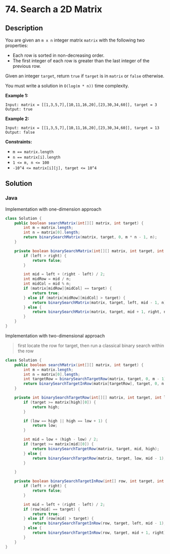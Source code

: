 # 74. Search a 2D Matrix

## Description

You are given an `m x n` integer matrix `matrix` with the following two properties:
+ Each row is sorted in non-decreasing order.
+ The first integer of each row is greater than the last integer of the previous row.

Given an integer `target`, return `true` if `target` is in `matrix` or `false` otherwise.

You must write a solution in `O(log(m * n))` time complexity.

**Example 1:**
```
Input: matrix = [[1,3,5,7],[10,11,16,20],[23,30,34,60]], target = 3
Output: true
```

**Example 2:**
```
Input: matrix = [[1,3,5,7],[10,11,16,20],[23,30,34,60]], target = 13
Output: false
```

**Constraints:**
+ `m == matrix.length`
+ `n == matrix[i].length`
+ `1 <= m, n <= 100`
+ `-10^4 <= matrix[i][j], target <= 10^4`


## Solution
### Java
Implementation with one-dimension approach
```java
class Solution {
    public boolean searchMatrix(int[][] matrix, int target) {
        int m = matrix.length;
        int n = matrix[0].length;
        return binarySearchMatrix(matrix, target, 0, m * n - 1, n);
    }

    private boolean binarySearchMatrix(int[][] matrix, int target, int left, int right, int n) {
        if (left > right) {
            return false;
        }

        int mid = left + (right - left) / 2;
        int midRow = mid / n;
        int midCol = mid % n;
        if (matrix[midRow][midCol] == target) {
            return true;
        } else if (matrix[midRow][midCol] > target) {
            return binarySearchMatrix(matrix, target, left, mid - 1, n);
        } else {
            return binarySearchMatrix(matrix, target, mid + 1, right, n);
        }
    }
}
```

Implementation with two-dimensional approach
> first locate the row for target, then run a classical binary search within the row
```java
class Solution {
    public boolean searchMatrix(int[][] matrix, int target) {
        int m = matrix.length;
        int n = matrix[0].length;
        int targetRow = binarySearchTargetRow(matrix, target, 0, m - 1);
        return binarySearchTargetInRow(matrix[targetRow], target, 0, n - 1);
    }

    private int binarySearchTargetRow(int[][] matrix, int target, int low, int high) {
        if (target >= matrix[high][0]) {
            return high;
        }

        if (low == high || high == low + 1) {
            return low;
        }

        int mid = low + (high - low) / 2;
        if (target >= matrix[mid][0]) {
            return binarySearchTargetRow(matrix, target, mid, high);
        } else {
            return binarySearchTargetRow(matrix, target, low, mid - 1);
        }

    }

    private boolean binarySearchTargetInRow(int[] row, int target, int left, int right) {
        if (left > right) {
            return false;
        }

        int mid = left + (right - left) / 2;
        if (row[mid] == target) {
            return true;
        } else if (row[mid] > target) {
            return binarySearchTargetInRow(row, target, left, mid - 1);
        } else {
            return binarySearchTargetInRow(row, target, mid + 1, right);
        }
    }
}
```
